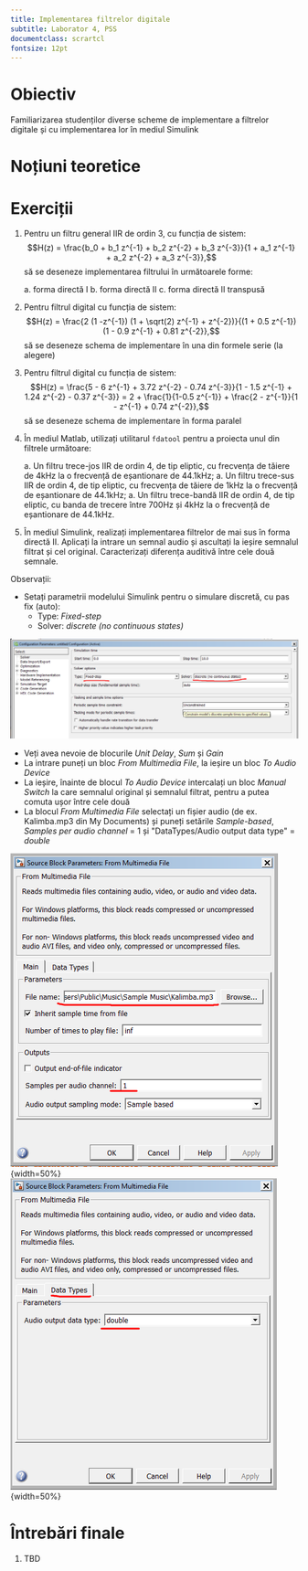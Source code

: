 ```yaml
---
title: Implementarea filtrelor digitale
subtitle: Laborator 4, PSS
documentclass: scrartcl
fontsize: 12pt
---
```


# Obiectiv

Familiarizarea studenților diverse scheme de implementare a filtrelor digitale și
cu implementarea lor în mediul Simulink

# Noțiuni teoretice



# Exerciții

1. Pentru un filtru general IIR de ordin 3, cu funcția de sistem: 
$$H(z) = \frac{b_0 + b_1 z^{-1} + b_2 z^{-2} + b_3 z^{-3}}{1 + a_1 z^{-1} + a_2 z^{-2} + a_3 z^{-3}},$$
să se deseneze implementarea filtrului în următoarele forme:

    a. forma directă I
    b. forma directă II
    c. forma directă II transpusă

2. Pentru filtrul digital cu funcția de sistem: 
$$H(z) = \frac{2 (1 -z^{-1}) (1 + \sqrt(2) z^{-1} + z^{-2})}{(1 + 0.5 z^{-1}) (1 - 0.9 z^{-1} + 0.81 z^{-2}},$$
să se deseneze schema de implementare în una din formele serie (la alegere)

3. Pentru filtrul digital cu funcția de sistem: 
$$H(z) = \frac{5 - 6 z^{-1} + 3.72 z^{-2} - 0.74 z^{-3}}{1 - 1.5 z^{-1} + 1.24 z^{-2} - 0.37 z^{-3}} = 2 + \frac{1}{1-0.5 z^{-1}} + \frac{2 - z^{-1}}{1 - z^{-1} + 0.74 z^{-2}},$$
să se deseneze schema de implementare în forma paralel

1. În mediul Matlab, utilizați utilitarul `fdatool` pentru a proiecta unul din filtrele următoare:
    
    a. Un filtru trece-jos IIR de ordin 4, de tip eliptic, cu frecvența de tăiere de 4kHz la o frecvență de eșantionare de 44.1kHz;
    a. Un filtru trece-sus IIR de ordin 4, de tip eliptic, cu frecvența de tăiere de 1kHz la o frecvență de eșantionare de 44.1kHz;
    a. Un filtru trece-bandă IIR de ordin 4, de tip eliptic, cu banda de trecere între 700Hz și 4kHz la o frecvență de eșantionare de 44.1kHz.

1. În mediul Simulink, realizați implementarea filtrelor de mai sus în forma directă II. Aplicați la intrare un semnal audio și ascultați la ieșire
semnalul filtrat și cel original. Caracterizați diferența auditivă între cele două semnale.

Observații:

- Setați parametrii modelului Simulink pentru o simulare discretă, cu pas fix (auto):
    - Type: *Fixed-step*
    - Solver: *discrete (no continuous states)*
    
![Model settings for discrete models](img/Simulink_Settings_Model.png)

- Veți avea nevoie de blocurile *Unit Delay*, *Sum* și *Gain*
- La intrare puneți un bloc *From Multimedia File*, la ieșire un bloc *To Audio Device*
- La ieșire, înainte de blocul *To Audio Device* intercalați un bloc *Manual Switch* la care semnalul original și semnalul filtrat, pentru a putea comuta ușor între cele două
- La blocul *From Multimedia File* selectați un fișier audio (de ex. Kalimba.mp3
din My Documents) și puneți setările *Sample-based*, *Samples per audio channel* = 1 
și "DataTypes/Audio output data type" = *double*

![Settings for the *From Multimedia Device* block - part 1](img/Simulink_Settings_FromMMDevice_1.png){width=50%}
![Settings for the *From Multimedia Device* block - part 2](img/Simulink_Settings_FromMMDevice_2.png){width=50%}


# Întrebări finale

1. TBD
